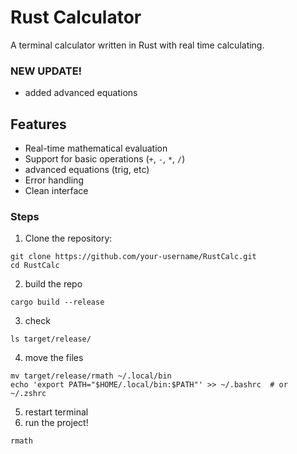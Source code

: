 # Rust  Calculator
A  terminal calculator written in Rust with real time calculating.
### NEW UPDATE!
  - added advanced equations

## Features

- Real-time mathematical evaluation
- Support for basic operations (`+`, `-`, `*`, `/`)
- advanced equations (trig, etc)
- Error handling
- Clean interface

### Steps
1. Clone the repository:
```
git clone https://github.com/your-username/RustCalc.git
cd RustCalc
```
2. build the repo
```
cargo build --release
```
3. check
```
ls target/release/
```
4. move the files
```
mv target/release/rmath ~/.local/bin
echo 'export PATH="$HOME/.local/bin:$PATH"' >> ~/.bashrc  # or ~/.zshrc
```
5. restart terminal
6. run the project!
```
rmath
```
